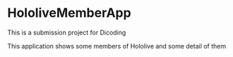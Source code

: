 # HololiveMemberApp
This is a submission project for Dicoding

This application shows some members of Hololive and some detail of them
